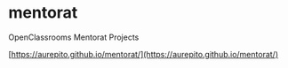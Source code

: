 # mentorat
OpenClassrooms Mentorat Projects

[https://aurepito.github.io/mentorat/](https://aurepito.github.io/mentorat/)
